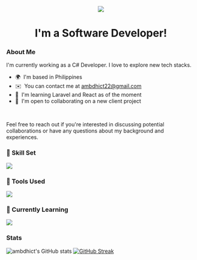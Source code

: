 <p align="center">
  <img src="https://capsule-render.vercel.app/api?type=waving&color=gradient&text=Hi&nbsp;there&nbsp;I'm&nbsp;Ben!&height=150&section=header"/>
</p>
<h1 align="center">I'm a Software Developer!</h1>

### About Me

  I'm currently working as a C# Developer. I love to explore new tech stacks.
  * 🌍  I'm based in Philippines
  * ✉️  You can contact me at [ambdhict22@gmail.com](mailto:ambdhict22@gmail.com)
  * 🧠  I'm learning Laravel and React as of the moment
  * 🤝  I'm open to collaborating on a new client project
  <br/>
   
  Feel free to reach out if you're interested in discussing potential collaborations or have any questions about my background and experiences.

  <!-- Badges -->
<!--- <p align="center">
  <a href="https://github.com/ambdhict/README.md/graphs/contributors">
    <img src="https://img.shields.io/github/contributors/ambdhict/LandingPage" alt="contributors" />
  </a>
  <a href="">
    <img src="https://img.shields.io/github/last-commit/ambdhict/README.md" alt="last update" />
  </a>
  <a href="https://github.com/ambdhict/LandingPage/network/members">
    <img src="https://img.shields.io/github/forks/ambdhict/README.md" alt="forks" />
  </a>
  <a href="https://github.com/ambdhict/LandingPage/stargazers">
    <img src="https://img.shields.io/github/stars/ambdhict/README.md" alt="stars" />
  </a>
  <a href="https://github.com/ambdhict/awesome-readme-template/issues/">
    <img src="https://img.shields.io/github/issues/ambdhict/README.md" alt="open issues" />
  </a>
  <a href="https://github.com/ambdhict/LandingPage/blob/master/LICENSE">
    <img src="https://img.shields.io/github/license/ambdhict/README.md" alt="license" />
  </a>
</p> --->

### :space_invader: Skill Set
  <a href="https://skillicons.dev">
    <img src="https://skillicons.dev/icons?i=cs,dotnet,php,css,html,bootstrap,js,jquery,mysql" />
  </a>
    
  <br />
  
 ### :scroll: Tools Used
  <p align="center>
    <a href="https://skillicons.dev">
      <img src="https://skillicons.dev/icons?i=github,vscode,visualstudio" />
    </a>
  </p>
  
### :dart: Currently Learning
<a href="https://skillicons.dev">
  <img src="https://skillicons.dev/icons?i=laravel,react" />
</a>
  
### Stats

![ambdhict's GitHub stats](https://github-readme-stats.vercel.app/api?username=ambdhict&show_icons=true&theme=dark&hide_border=true)
[![GitHub Streak](https://streak-stats.demolab.com?user=ambdhict&theme=dark&hide_border=true)](https://git.io/streak-stats)

